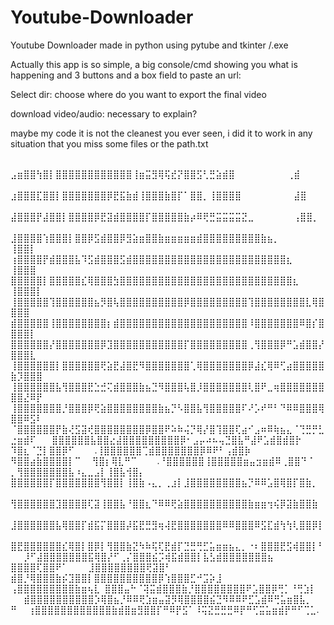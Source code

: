 # Youtube-Downloader
Youtube Downloader made in python using pytube and tkinter /.exe

Actually this app is so simple, a big console/cmd showing you what is happening and 3 buttons and a box field to paste an url:

Select dir: choose where do you want to export the final video

download video/audio: necessary to explain?

maybe my code it is not the cleanest you ever seen, i did it to work in any situation that you miss some files or the path.txt

       ⣠⣶⣿⣿⢳⣿⡇⣿⣿⣿⣿⣿⣿⣿⣿⣿⣿⣿⣿⢸⣶⣭⣻⢿⢯⣞⡝⣿⣿⣫⢃⣛⣵⣾⣿        ⢀⣾
      ⣰⣿⣿⣿⣏⣿⣿⡇⣿⣿⣿⣿⣿⣿⣿⡿⣟⣯⣷⣾⢸⣿⣿⣿⣷⣿⡏⠁⣿⣿⡀⢸⣿⣿⣿⣿        ⣼⣿
     ⣼⣿⣿⣿⡟⣼⣿⣿⡇⣿⣿⣿⣿⡿⣟⣽⣾⣿⣿⣿⣿⡏⣿⣿⣿⣿⣿⣷⡴⠿⢟⣛⣭⣭⣭⣭⣝⣀      ⢠⣿⣿⡀
    ⣸⣿⣿⣿⣿⢱⣿⣿⣿⡇⣿⣿⡿⣫⣾⣿⣿⡿⣻⣵⣶⣿⣿⣷⣶⣶⣶⣶⣶⣾⣿⣿⣿⣿⣿⣿⣿⣿⣿⣷⣦⡀   ⢸⣿⣿⡇
   ⢰⣿⣿⣿⣿⡟⣾⣿⣿⣿⣧⠹⣫⣾⣿⣿⣿⣫⣾⣿⣿⣿⣿⣿⣿⣿⣿⣿⣿⣿⣿⣿⣿⣿⣿⣿⣿⣿⣿⣿⣿⣿⣿⣆  ⢸⣿⣿⣿
   ⣿⣿⣿⣿⣿⡇⣿⣿⣿⣿⣿⣎⢿⣿⣿⣿⣳⣿⣿⣿⣿⣿⣿⣿⣿⣿⣿⣿⣿⣿⣿⣿⣿⣿⣿⣿⣿⣿⣿⣿⣿⣿⣿⣿⣆ ⢸⣿⣿⣿⡇
  ⢸⣿⣿⣿⣿⣿⢹⣿⣿⣿⣿⣿⣿⣦⡻⣿⢧⣿⣿⣿⣿⣿⣿⣿⣿⣿⣿⡿⣿⣿⣿⣿⣿⣿⣿⣿⣿⢹⣿⣿⣿⣿⣿⣿⣿⣿⣇⢿⣿⣿⣿⣿
  ⣾⣿⣿⣿⣿⣿⢸⣿⣿⣿⣿⣿⣿⣿⣿⡆⣾⣿⣿⣿⣿⣿⣿⣿⣿⣿⣿⣿⣿⣿⣿⣿⣿⣿⣿⣿⣿⠸⣿⣿⣿⣿⣿⣿⣿⠿⣿⡎⣿⣿⣿⣿⡇
  ⣿⣿⣿⣿⣿⣿⡜⣿⣿⣿⣿⣿⣿⣿⡿⣹⣿⣿⣿⣿⣿⣿⣿⣿⣿⣿⣿⡏⣿⣿⣿⣿⣿⣿⣿⣿⣿⢀⢻⣿⣿⣿⡿⠛⣡⣾⣿⣿⡜⣿⣿⣿⣇
 ⢸⣿⣿⣿⣿⣿⣿⡇⣿⣿⣿⣿⣿⣿⢟⣵⣟⣼⣿⣟⠻⣿⣿⣿⣿⣿⣿⣿⢁⢿⣿⣿⣿⣿⣿⣿⣿⡿⣼⣎⢿⠿⢋⣴⣿⣿⣿⣿⣿⣷⡹⣿⣿⣿
 ⢸⣿⣿⣿⣿⣿⣿⣧⢻⣿⣿⣿⣟⣑⣚⢍⣾⣿⣿⣿⣷⣦⣙⠻⣿⣿⣿⢧⣿⡸⣿⣿⣿⣿⣿⣿⣿⢇⣿⠟⣀⢶⣿⣿⣿⣿⣿⣿⣿⣿⣿⣜⠿⡟
 ⢸⣿⣿⣿⣿⣿⣿⣿⡘⣿⣿⣿⡿⢟⣵⣿⣿⣿⣿⣿⣿⣿⣿⣷⣦⡙⠣⣿⣿⣧⢻⣿⣿⣿⣿⣿⠏⠜⡡⠞⠛⠃⠙⠿⠿⣿⣿⣿⢿⣿⣿⠿⣫⠇
 ⠈⣿⣿⣿⣿⣿⣿⡟⣷⢜⣫⣽⢞⣿⣿⣿⣿⣿⣿⣿⣿⡿⣿⣿⠟⠵⠷⢬⡙⢿⡜⣿⢹⣿⣿⢏⣴⠊⣠⠶⠿⢷⣦⣄⠈⢙⣛⡛⣃⣐⣶⣾⠏
  ⣿⣿⣿⣿⣿⣿⣧⣿⣿⣔⣼⣿⣿⣿⣿⣿⣿⣿⣿⣿⡿⠂⣠⡤⠴⠦⢤⣙⣿⣧⠛⣼⠟⣡⣾⣿⣾⣿⡗  ⠹⣿⣆⠈⣙⡇⣿⣿⡿⠋ 
  .⢸⣿⣿⣿⣿⣿⣿⢉⣾⣿⣿⣿⣿⣿⣿⣿⡿⠿⠟⠃⢠⣾⣿⡷   ⠻⣿⣿⣴⣷⣿⣿⣿⣿⡇⠉    ⢻⣿⡆⢿⣇⠛⠉ 
  .⠘⣿⣿⣿⣿⣿⣿⢸⣿⣿⣿⣿⣿⣶⣤⣲⣶⣾⠿⢀⣿⣿⠙  ⠁ ⡀⢻⣿⣿⣿⣿⣿⣿⣿⣧⠰⣄⣀⣠⡇⢸⣿⣧⢺⣿⡄
   ⣿⣿⣿⣿⣿⣿⡏⣿⣿⣿⣿⣿⣿⣿⢻⣿⣿⡇⢸⣿⣷⠠⣄⡀⢀⣰⡇⣸⣿⣿⣿⣿⣿⣿⣿⣿⣦⡙⠿⠿⣡⣿⢿⣿⡏⣿⣷⡀
   ⢻⣿⣿⣿⣿⣿⣿⣹⣿⣿⣿⣿⢏⣽⢸⣿⣿⣧⠘⣿⣿⣆⠙⠿⠿⢟⣵⣿⣿⣿⣿⣿⣿⣿⣿⣿⣿⣷⣶⣶⢲⢮⡿⣽⣷⣿⣿⣷
   ⣸⣿⣿⣿⣿⣿⣿⣧⢿⣿⣿⡏⣾⣯⡍⣿⣿⣿⡼⣯⣟⣛⣻⢶⢼⣟⣿⣿⣿⣿⣿⣿⣿⠿⠿⣿⣿⣿⠿⣫⣏⣾⢳⢳⢇⣿⣿⡿⡇
   ⣿⣟⣿⣿⣿⣿⣿⣿⣎⢿⣿⡇⣿⡿⡇⢻⣿⣿⣷⣝⠳⠷⢯⢏⣟⣾⡏⣙⣛⢛⣋⣥⣶⣶⣦⣄⡀⠐⠆⣿⣿⣿⣟⣫⢾⣿⣿⡇⠃
  ⡸⠋⣼⣿⣿⣿⣿⣿⣿⣿⣯⢿⣿⡜⠋⢀⡌⣿⣿⣿⣮⡩⢾⣯⣾⣿⣿⡇⣧⣣⣾⣿⣿⣿⣿⣿⣿⣿⣦ ⣿⣿⣿⣿⢏⣿⣿⠟⠁
   ⣸⣿⣿⣿⣿⣿⣿⣿⣿⢟⣽⣿⠃ ⣾⣿⡘⢿⣿⣿⣿⣷⡮⣹⣿⣿⡇⣿⣿⣿⣿⣿⣿⣿⣿⣿⣿⡿⢱⣿⣿⣿⣋⠚⣩⡵⣸
  ⢠⣿⣿⣿⣿⣿⣿⣿⣿⣿⣷⣶⢦⣇ ⣿⣿⣿⣤⠓⠈⢽⣭⣾⣿⣿⣿⣷⡘⣿⣿⣿⣿⣿⣿⣿⣿⠟⣡⣿⣿⡿⢛⡁⠘⢛⣱⡇
  ⣾⣿⣿⣿⣿⣿⣿⣿⣿⣿⣿⡱⢿⣿⣦⡘⠿⠿⢟⣱⣶⣤⣽⡻⢿⣿⣿⣿⣿⣮⣙⠻⠿⠿⠟⣋⣡⣾⠿⢛⣥⣶⣿⣧⡀ ⠛
 ⢰⣿⣿⣿⣿⣿⣿⣿⣿⣿⣿⣿⣿⣷⣾⣿⣶⣻⣿⣿⡏⠛⠿⡟⣫⠁⠸⢭⣝⣛⣛⣛⠿⡟⠛⢋⣭⣥⣶⣾⡟⠛⠋⢉⣁.
